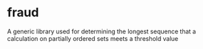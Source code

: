 fraud
=====

A generic library used for determining the longest sequence that a calculation on partially ordered sets meets a threshold value
